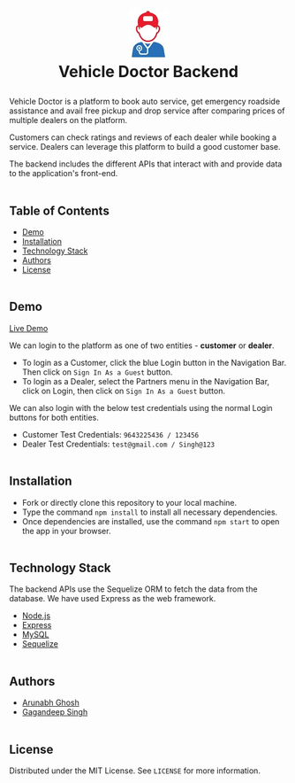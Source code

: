 # <p align="center"> ![image logo](img/logo.jpg) <br /> Vehicle Doctor Backend</p><!-- omit in toc -->

Vehicle Doctor is a platform to book auto service, get emergency roadside assistance and avail free pickup and drop service after comparing prices of multiple dealers on the platform.

Customers can check ratings and reviews of each dealer while booking a service. Dealers can leverage this platform to build a good customer base.

The backend includes the different APIs that interact with and provide data to the application's front-end.
<br />
<br />

## Table of Contents<!-- omit in toc -->

- [Demo](#demo)
- [Installation](#installation)
- [Technology Stack](#technology-stack)
- [Authors](#authors)
- [License](#license)
  <br />
  <br />

## Demo

[Live Demo](https://d1wjicvr273lmo.cloudfront.net/)

We can login to the platform as one of two entities - **customer** or **dealer**.

- To login as a Customer, click the blue Login button in the Navigation Bar. Then click on `Sign In As a Guest` button.
- To login as a Dealer, select the Partners menu in the Navigation Bar, click on Login, then click on `Sign In As a Guest` button.

We can also login with the below test credentials using the normal Login buttons for both entities.

- Customer Test Credentials: `9643225436 / 123456`
- Dealer Test Credentials: `test@gmail.com / Singh@123`
  <br />
  <br />

## Installation

- Fork or directly clone this repository to your local machine.
- Type the command `npm install` to install all necessary dependencies.
- Once dependencies are installed, use the command `npm start` to open the app in your browser.
  <br />
  <br />

## Technology Stack

The backend APIs use the Sequelize ORM to fetch the data from the database. We have used Express as the web framework.

- [Node.js](https://nodejs.org/en/)
- [Express](http://expressjs.com/)
- [MySQL](https://www.mysql.com/)
- [Sequelize](https://sequelize.org)
  <br />
  <br />

## Authors

- [Arunabh Ghosh](https://github.com/arunabhg)
- [Gagandeep Singh](https://github.com/gagan1999)
  <br />
  <br />

## License

Distributed under the MIT License. See `LICENSE` for more information.
